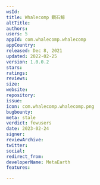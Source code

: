 ```yaml
---
wsId: 
title: Whalecomp 鑽石鯨
altTitle: 
authors: 
users: 5
appId: com.whalecomp.whalecomp
appCountry: 
released: Dec 8, 2021
updated: 2022-02-25
version: 1.0.0.2
stars: 
ratings: 
reviews: 
size: 
website: 
repository: 
issue: 
icon: com.whalecomp.whalecomp.png
bugbounty: 
meta: stale
verdict: fewusers
date: 2023-02-24
signer: 
reviewArchive: 
twitter: 
social: 
redirect_from: 
developerName: MetaEarth
features: 

---
```


